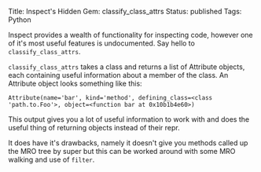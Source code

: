 Title: Inspect's Hidden Gem: classify_class_attrs
Status: published
Tags: Python

Inspect provides a wealth of functionality for inspecting code, however one of it's most useful features is undocumented. Say hello to `classify_class_attrs`.

`classify_class_attrs` takes a class and returns a list of Attribute objects, each containing useful information about a member of the class. An Attribute object looks something like this:

    Attribute(name='bar', kind='method', defining_class=<class 'path.to.Foo'>, object=<function bar at 0x10b1b4e60>)

This output gives you a lot of useful information to work with and does the useful thing of returning objects instead of their repr.

It does have it's drawbacks, namely it doesn't give you methods called up the MRO tree by super but this can be worked around with some MRO walking and use of `filter`.
